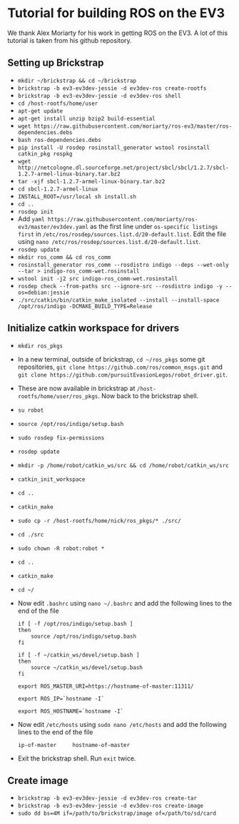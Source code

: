 # Tutorial for building ROS on the EV3

We thank Alex Moriarty for his work in getting ROS on the EV3.  A lot
of this tutorial is taken from his github repository.

## Setting up Brickstrap

- `mkdir ~/brickstrap && cd ~/brickstrap`
- `brickstrap -b ev3-ev3dev-jessie -d ev3dev-ros create-rootfs`
- `brickstrap -b ev3-ev3dev-jessie -d ev3dev-ros shell`
- `cd /host-rootfs/home/user`
- `apt-get update`
- `apt-get install unzip bzip2 build-essential`
- `wget
  https://raw.githubusercontent.com/moriarty/ros-ev3/master/ros-dependencies.debs`
- `bash ros-dependencies.debs`
- `pip install -U rosdep rosinstall_generator wstool rosinstall
  catkin_pkg rospkg`
- `wget
  http://netcologne.dl.sourceforge.net/project/sbcl/sbcl/1.2.7/sbcl-1.2.7-armel-linux-binary.tar.bz2`
- `tar -xjf sbcl-1.2.7-armel-linux-binary.tar.bz2`
- `cd sbcl-1.2.7-armel-linux`
- `INSTALL_ROOT=/usr/local sh install.sh`
- `cd ..`
- `rosdep init`
- Add `yaml
  https://raw.githubusercontent.com/moriarty/ros-ev3/master/ev3dev.yaml`
  as the first line under `os-specific listings first` in
  `/etc/ros/rosdep/sources.list.d/20-default.list`.  Edit the file
  using `nano /etc/ros/rosdep/sources.list.d/20-default.list`.
- `rosdep update`
- `mkdir ros_comm && cd ros_comm`
- `rosinstall_generator ros_comm --rosdistro indigo --deps --wet-only
  --tar > indigo-ros_comm-wet.rosinstall`
- `wstool init -j2 src indigo-ros_comm-wet.rosinstall`
- `rosdep check --from-paths src --ignore-src --rosdistro indigo -y
  --os=debian:jessie`
- `./src/catkin/bin/catkin_make_isolated --install --install-space
  /opt/ros/indigo -DCMAKE_BUILD_TYPE=Release`

## Initialize catkin workspace for drivers
- `mkdir ros_pkgs`
- In a new terminal, outside of brickstrap, `cd ~/ros_pkgs` some git
  repositories, `git clone https://github.com/ros/common_msgs.git` and
  `git clone https://github.com/pursuitEvasionLegos/robot_driver.git`.
- These are now available in brickstrap at
  `/host-rootfs/home/user/ros_pkgs`.  Now back to the brickstrap shell.
- `su robot`
- `source /opt/ros/indigo/setup.bash`
- `sudo rosdep fix-permissions`
- `rosdep update`
- `mkdir -p /home/robot/catkin_ws/src && cd /home/robot/catkin_ws/src`
- `catkin_init_workspace`
- `cd ..`
- `catkin_make`
- `sudo cp -r /host-rootfs/home/nick/ros_pkgs/* ./src/`
- `cd ./src`
- `sudo chown -R robot:robot *`
- `cd ..`
- `catkin_make`
- `cd ~/`
- Now edit `.bashrc` using `nano ~/.bashrc` and add the following
  lines to the end of the file

  ```
  if [ -f /opt/ros/indigo/setup.bash ]
  then
	  source /opt/ros/indigo/setup.bash
  fi

  if [ -f ~/catkin_ws/devel/setup.bash ]
  then
	  source ~/catkin_ws/devel/setup.bash
  fi

  export ROS_MASTER_URI=https://hostname-of-master:11311/

  export ROS_IP=`hostname -I`

  export ROS_HOSTNAME=`hostname -I`

  ```

- Now edit `/etc/hosts` using `sudo nano /etc/hosts` and add the
  following lines to the end of the file
  ```
  ip-of-master     hostname-of-master
  ```

- Exit the brickstrap shell.  Run `exit` twice.


## Create image
- `brickstrap -b ev3-ev3dev-jessie -d ev3dev-ros create-tar`
- `brickstrap -b ev3-ev3dev-jessie -d ev3dev-ros create-image`
- `sudo dd bs=4M if=/path/to/brickstrap/image of=/path/to/sd/card`
